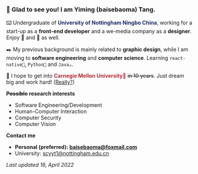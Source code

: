 ### 👋 Glad to see you! I am **Yiming (baisebaoma) Tang**.

⌨️ Undergraduate of **<font color="#1C2A67">University of Nottingham Ningbo China</font>**, working for a start-up as a **front-end developer** and a we-media company as a **designer**. Enjoy 🎵 and 🎹 as well.

✒️ My previous background is mainly related to **graphic design**, while I am moving to **software engineering** and **computer science**. Learning `react-native🌸`, `Python🐍` and `Java☕️`.

🏫 I hope to get into **<font color="#B42B36">Carnegie Mellon University🌟</font>** ~~in 10 years~~. Just dream big and work hard! ([Really?](https://github.com/baisebaoma/no-bailan))

**~~Possible~~ research interests**

- Software Engineering/Development
- Human-Computer Interaction
- Computer Security
- Computer Vision

**Contact me**

- **Personal (preferred): baisebaoma@foxmail.com**
- University: scyyt1@nottingham.edu.cn

_Last updated 16, April 2022_
